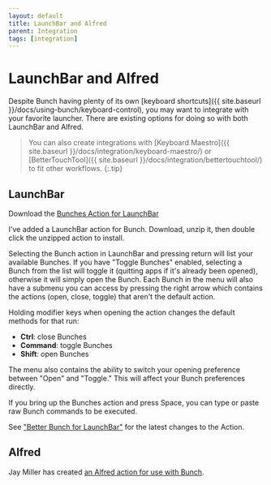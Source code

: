 ```yaml
---
layout: default
title: LaunchBar and Alfred
parent: Integration
tags: [integration]
---
```

# LaunchBar and Alfred

Despite Bunch having plenty of its own [keyboard shortcuts]({{ site.baseurl }}/docs/using-bunch/keyboard-control), you may want to integrate with your favorite launcher. There are existing options for doing so with both LaunchBar and Alfred.

> You can also create integrations with [Keyboard Maestro]({{ site.baseurl }}/docs/integration/keyboard-maestro/) or [BetterTouchTool]({{ site.baseurl }}/docs/integration/bettertouchtool/) to fit other workflows.
{:.tip}

## LaunchBar

Download the [Bunches Action for LaunchBar](https://cdn3.brettterpstra.com/downloads/Bunches2.0.3.zip)

I've added a LaunchBar action for Bunch. Download, unzip it, then double click the unzipped action to install. 

Selecting the Bunch action in LaunchBar and pressing return will list your available Bunches. If you have "Toggle Bunches" enabled, selecting a Bunch from the list will toggle it (quitting apps if it's already been opened), otherwise it will simply open the Bunch. Each Bunch in the menu will also have a submenu you can access by pressing the right arrow which contains the actions (open, close, toggle) that aren't the default action.

Holding modifier keys when opening the action changes the default methods for that run:

* __Ctrl__: close Bunches
* __Command__: toggle Bunches
* __Shift__: open Bunches

The menu also contains the ability to switch your opening preference between "Open" and "Toggle." This will affect your Bunch preferences directly.

If you bring up the Bunches action and press Space, you can type or paste raw Bunch commands to be executed.

See ["Better Bunch for LaunchBar"](https://brettterpstra.com/2019/06/10/better-bunch-for-launchbar/) for the latest changes to the Action.

## Alfred

Jay Miller has created [an Alfred action for use with Bunch](https://github.com/kjaymiller/Bunch_Alfred).
